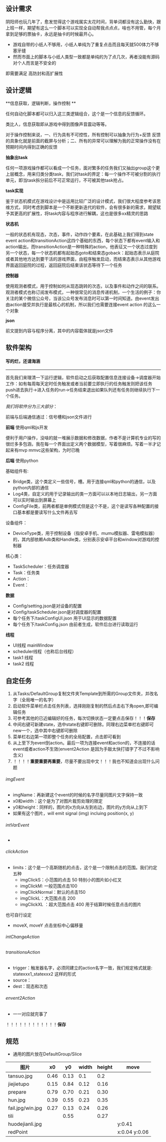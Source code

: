 ## 设计需求

​		阴阳师也玩几年了，愈发觉得这个游戏属实太花时间，背单词都没有这么勤快，跟上班一样，期望有这么一个脚本可以实现全自动帮我点点点，啥也不用管，每个月拿到足够的票抽卡，永远是抽卡的时候最开心。

+ 游戏自带的小纸人不够用，小纸人单纯为了重复点击而且每天就500体力不够塞牙缝
+ 然而市面上的脚本与小纸人类型一致都是单纯的为了点几次，再者没能有源码对个人而言是不安全的

即需要满足 高防封和高扩展性

## 设计逻辑

**信息获取，逻辑判断，操作控制 **

任何自动化脚本都可以归入这三类逻辑组合，这个是一个信息的反馈循环。

类比人，信息获取即从游戏中得到图像声音震动等等。

对于操作控制来说，一、行为具有不可控性，所有控制可以抽象为行为+反馈
反馈的具象化就是前面的截屏与分析；二、所有的异常可以理解为我的正常操作没有在预期时间内得到正确的反馈

**抽象出task**

任何一项游戏操作都可以看成一个任务，面对繁多的任务我们又抽出group这个更上层概念，用来归类分类task，我们对task的界定：每一个操作不可被分割的执行单元，即当task拆分前后不可正常运行，不可被其他task抢占。

**task实现**

鉴于状态机模式在游戏设计中是运用比较广泛的设计模式，我们很大程度参考该思维方式，同时考虑到脚本是一个不断更新迭代的软件，会有很多新的需求，期望赋予其更高的扩展性，将task内容与程序进行解耦，这也是很多xx精灵的思路

**状态机**

一般的状态机有现态，次态，事件，动作四个要素，在此基础上我们得到state event action和transitionAction这四个基础的东西，每个状态下都有event输入和action输出，而transitionAction是一种特殊的action，他表征又一个状态过度到另一个状态，每一个状态机都有起始态goto和结束态goback：起始态表示从庭院或者其他地方达到要干活的游戏界面，由程序触发启动，而结束态表示从其他游戏界面返回庭院的过程，返回庭院后结束该状态等待下一个任务

**控制器**

使用观测者模式，用于控制如何从现态跳转的次态，以及事件和动作之间的联系。观测者模式也称订阅发布模式，一种很常见的消息传递机制，一个生活的例子：你关注的某个微信公众号，当该公众号发布消息时可以第一时间知道。由event发出由action接受并执行是最核心的机制，所以我们也需要连接event action 的这么一个对象

**json**

前文提到内容与程序分离，其中的内容载体就是json文件

## 软件架构

#### 写的烂，还请海涵

****

​		首先我们来理清一下运行逻辑，软件启动之后获取配置信息连接设备->调度器开始工作：如有每周每天定时任务触发或者当前要立即执行的任务触发则把该任务push进去执行->进入任务的run->任务结束退出如果队列还有任务则继续执行下一个任务。

*我们将软件分为三大部分*：

前端与后端通信通过：信号槽和json文件进行

**前端** 使用qml和js开发

便利于用户操作，没啥的就一堆展示数据和修改数据，作者不是计算机专业的写的很烂多多包涵，我在每一个界面出定义两个数据模型，写着很麻烦。写着一半才记起来有mvp mmvc这些架构，为时已晚

**后端** 使用python

基础组件有:

+ Bridge类，这个类定义一些信号，槽。用于连接qml和python的通信，以及python内部的通信
+ Log4类，自定义的用于记录输出的类一方面可以以本地日志输出，另一方面可以实时输出到屏幕上
+ ConfigFile类，前两者都是单例模式但是这个不是，这个是读写各种配置的接口基本都是要读写什么文件再去写

设备组件：

+ DeviceType类，用于控制设备（指安卓手机、mumu模拟器、雷电模拟器）的，其内部依赖Adb类和Handle类，分别表示安卓平台和window对游戏的控制器

核心类：

+ TaskScheduler：任务调度器
+ Task：任务类
+ Action：
+ Event：

**数据**

+ Config/setting.json是对设备的配置
+ Config/taskScheduler.json是对调度器的配置
+ 每个任务下/taskConfigUI.json 用于UI显示的数据配置
+ 每个任务下/taskConfig.json 由前者生成，软件后台进行读取运行

**线程**

+ UI线程 mainWindow
+ scheduler线程（也称后台线程）
+ task1 线程
+ task2 线程 

## 自定任务

1. 从Tasks/DefaultGroup复制文件夹Template到所需的Group文件夹，并改名字（全局唯一的名字）
2. 启动软件菜单栏点击任务列表，选择刚刚复制的然后点击右下角open,即可编辑任务
3. 可参考其他的已近编辑好的任务，每次切换状态一定要点击保存！！！**保存**
4. 中间右键可新建state，选中state右键即可删除。同理右边菜单栏右键即可new一个，选中其中右键即可删除
5. 菜单栏右边第一项即整个任务的全局配置，点击即可看到
6. 从上至下为event到action。最后一项为连接event和action的，不连接的话event或者action不生效(envent2Action 是因为手敲太快打错字了不过不影响含义)
7. ！！！！**重要重要再重要**，尽量不要出现中文！！！我也不知道会出现什么问题

###### imgEvent

+ imgName：再新建这个event的时候的名字尽量同图片文字保持一致
+ x0和width：这个是为了对图片裁剪处理的限定 
+ y0和height：同样的，图片的x方向从左到右边，图片的y方向从上到下
+ 如果有这个图片，will emit signal (img) incluing position(x, y)

###### intVarEvent

+ 

###### clickAction

+ limits：这个是一个高斯随机的点击，这个是一个限制点击的范围。我们约定五种
  + imgClickS：小范围的点击 50  特别小的图片如小红叉
  + imgClickM:  一般范围点击100  
  + imgClickNormal：默认的点击150
  + imgClickL：大范围点击 200
  + imgClickXL ：超大范围点击 400  用于结算时候任意点击的图片

也可自行设定

- moveX, moveY 点击坐标中心偏移量

###### intChangeAction

###### transitionsAction

+ trigger：触发器名字，必须同建立的action名字一致，我们规定格式就是:  statexxx1_statexxx2 这样的形式
+ source：
+ dest：现态和次态

###### envent2Action

- 一一对应就完事了

！！！！！！！！！！！！**保存** 

## 规范

+ 通用的图片放在DefaultGroup/Slice

| 图片             | x0   | y0   | width | height | move          |
| ---------------- | ---- | ---- | ----- | ------ | ------------- |
| tansuo.jpg       | 0.46 | 0.13 | 0.1   | 0.2    |               |
| jiejietupo       | 0.15 | 0.84 | 0.12  | 0.16   |               |
| prepare          | 0.79 | 0.70 | 0.21  | 0.30   |               |
| hun.jpg          | 0.39 | 0.55 | 0.23  | 0.35   |               |
| fail.jpg/win.jpg | 0.27 | 0.13 | 0.24  | 0.26   |               |
| tili             |      | 0.55 |       | 0.27   |               |
| huodejianli.jpg  |      |      |       |        | y:0.41        |
| redPoint         |      |      |       |        | x:0.04 y:0.06 |